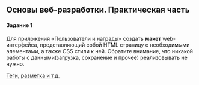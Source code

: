 ## Основы веб-разработки. Практическая часть

#### Задание 1
Для приложения «Пользователи и награды» создать **макет** web-интерфейса, представляющий собой HTML страницу с необходимыми элементами, а также CSS стили к ней.
Обратите внимание, что никакой работы с данными(загрузка, сохранение и прочее) реализовывать не нужно.

[Теги, разметка и т.д.](http://htmlbook.ru/samhtml) 

